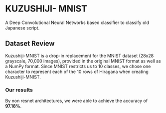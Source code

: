 # KUZUSHIJI- MNIST
A Deep Convolutional Neural Networks based classifier to classify old Japanese script.
## Dataset Review
Kuzushiji-MNIST is a drop-in replacement for the MNIST dataset (28x28 grayscale, 70,000 images), provided in the original MNIST format as well as a NumPy format. Since MNIST restricts us to 10 classes, we chose one character to represent each of the 10 rows of Hiragana when creating Kuzushiji-MNIST.
### Our results
By non resnet architectures, we were able to achieve the accuracy of **97.18%**.
